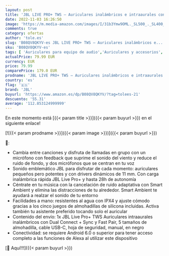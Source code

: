 ```yaml
---
layout: post
title: 'JBL LIVE PRO+ TWS – Auriculares inalámbricos e intraaurales con cancelación de ruido adaptativa  hasta 28H de batería  Hey Google y Amazon Alexa  compatible con iOS y Android  negro'
date: 2022-11-03 16:26:50
image: 'https://m.media-amazon.com/images/I/31b3Ymw9OML._SL500_._SL400_.jpg'
comments: true
category: ofertas
author: 'tole.es'
slug: 'B08QV8QKYV-es JBL LIVE PRO+ TWS – Auriculares inalámbricos e...'
sku: 'B08QV8QKYV-es'
tags: [ 'Auriculares para equipo de audio','Auriculares y accesorios','Electrónica','alexa','jbl','🇪🇸', ]
actualPrice: 79.99 EUR
currency: EUR
price: 79.99
comparePrice: 179.0 EUR
prodname: 'JBL LIVE PRO+ TWS – Auriculares inalámbricos e intraaurales con cancelación de ruido adaptativa  hasta 28H de batería  Hey Google y Amazon Alexa  compatible con iOS y Android  negro'
country: 'es'
flag: '🇪🇸'
brand: 'JBL'
buyurl: 'https://www.amazon.es/dp/B08QV8QKYV/?tag=tolees-21'
descuento: '55.31'
average: '112.853124999999'
---
```


En este momento está [{{< param title >}}]({{< param buyurl >}}) en el siguiente enlace!

[![{{< param prodname >}}]({{< param image >}})]({{< param buyurl >}})

🔎:

- Cambia entre canciones y disfruta de llamadas en grupo con un micrófono con feedback que suprime el sonido del viento y reduce el ruido de fondo, y dos micrófonos que se centran en tu voz
- Sonido emblemático JBL para disfrutar de cada momento: auriculares pequeños pero potentes y con drivers dinámicos de 11 mm. Con carga inalámbrica rápida JBL Live Pro+ y hasta 28h de autonomía
- Céntrate en tu música con la cancelación de ruido adaptativa con Smart Ambient y elimina las distracciones de tu alrededor. Smart Ambient te ayudará a realzar el sonido de tu entorno
- Facilidades a mano: resistentes al agua con IPX4 y ajuste cómodo gracias a los cinco juegos de almohadillas de silicona incluidas. Activa también tu asistente preferido tocando solo el auricular
- Contenido del envío: 1x JBL Live Pro+ TWS Auriculares intraaurales inalámbricos con Dual Connect + Sync y Fast Pair, 5 tamaños de almohadilla, cable USB-C, hoja de seguridad, manual, en negro
- Conectividad: se requiere Android 6.0 o superior para tener acceso completo a las funciones de Alexa al utilizar este dispositivo

[🛒 Aquí!!!]({{< param buyurl >}})
